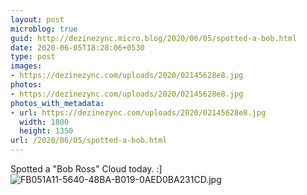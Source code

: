 ```yaml
---
layout: post
microblog: true
guid: http://dezinezync.micro.blog/2020/06/05/spotted-a-bob.html
date: 2020-06-05T18:28:06+0530
type: post
images:
- https://dezinezync.com/uploads/2020/02145628e8.jpg
photos:
- https://dezinezync.com/uploads/2020/02145628e8.jpg
photos_with_metadata:
- url: https://dezinezync.com/uploads/2020/02145628e8.jpg
  width: 1800
  height: 1350
url: /2020/06/05/spotted-a-bob.html
---
```

Spotted a "Bob Ross" Cloud today. :]
![FB051A11-5640-48BA-B019-0AED0BA231CD.jpg](https://dezinezync.com/uploads/2020/02145628e8.jpg)
